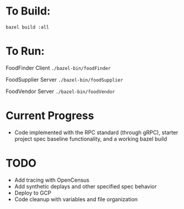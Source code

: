 # To Build:
`bazel build :all`

# To Run:
FoodFinder Client
`./bazel-bin/foodFinder`

FoodSupplier Server
`./bazel-bin/foodSupplier`

FoodVendor Server
`./bazel-bin/foodVendor`

# Current Progress
- Code implemented with the RPC standard (through gRPC), starter project spec baseline functionality, and a working bazel build

# TODO
- Add tracing with OpenCensus
- Add synthetic deplays and other specified spec behavior
- Deploy to GCP
- Code cleanup with variables and file organization

